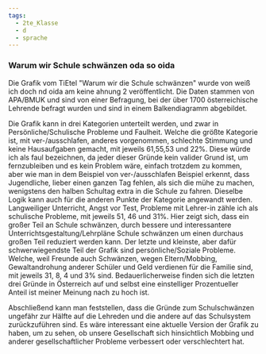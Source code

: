 ```yaml
---
tags:
  - 2te_Klasse
  - d
  - sprache
---
```

### Warum wir Schule schwänzen oda so oida

Die Grafik vom TiEtel "Warum wir die Schule schwänzen" wurde von weiß ich doch nd oida am keine ahnung 2 veröffentlicht. Die Daten stammen von APA/BMUK und sind von einer Befragung, bei der über 1700 österreichische Lehrende befragt wurden und sind in einem Balkendiagramm abgebildet.

Die Grafik kann in drei Kategorien unterteilt werden, und zwar in Persönliche/Schulische Probleme und Faulheit. Welche die größte Kategorie ist, mit ver-/ausschlafen, anderes vorgenommen, schlechte Stimmung und keine Hausaufgaben gemacht, mit jeweils 61,55,53 und 22%. Diese würde ich als faul bezeichnen, da jeder dieser Gründe kein valider Grund ist, um fernzubleiben und es kein Problem wäre, einfach trotzdem zu kommen, aber wie man in dem Beispiel von ver-/ausschlafen Beispiel erkennt, dass Jugendliche, lieber einen ganzen Tag fehlen, als sich die mühe zu machen, wenigstens den halben Schultag extra in die Schule zu fahren. Dieselbe Logik kann auch für die anderen Punkte der Kategorie angewandt werden.
Langweiliger Unterricht, Angst vor Test, Probleme mit Lehrer-in zähle ich als schulische Probleme, mit jeweils 51, 46 und 31%. Hier zeigt sich, dass ein großer Teil an Schule schwänzen, durch bessere und interessantere Unterrichtsgestaltung/Lehrpläne Schule schwänzen um einen durchaus großen Teil reduziert werden kann.
Der letzte und kleinste, aber dafür schwerwiegendste Teil der Grafik sind persönliche/Soziale Probleme. Welche, weil Freunde auch Schwänzen, wegen Eltern/Mobbing, Gewaltandrohung anderer Schüler und Geld verdienen für die Familie sind, mit jeweils 31, 8, 4 und 3% sind. Bedauerlicherweise finden sich die letzten drei Gründe in Österreich auf und selbst eine einstelliger Prozentueller Anteil ist meiner Meinung nach zu hoch ist.

Abschließend kann man feststellen, dass die Gründe zum Schulschwänzen ungefähr zur Hälfte auf die Lehreden und die andere auf das Schulsystem zurückzuführen sind. Es wäre interessant eine aktuelle Version der Grafik zu haben, um zu sehen, ob unsere Gesellschaft sich hinsichtlich Mobbing und anderer gesellschaftlicher Probleme verbessert oder verschlechtert hat.